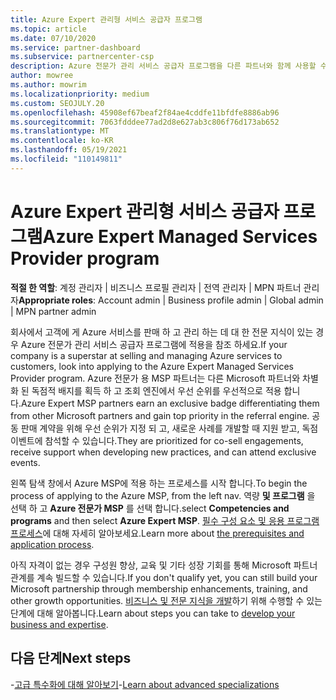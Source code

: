 ```yaml
---
title: Azure Expert 관리형 서비스 공급자 프로그램
ms.topic: article
ms.date: 07/10/2020
ms.service: partner-dashboard
ms.subservice: partnercenter-csp
description: Azure 전문가 관리 서비스 공급자 프로그램을 다른 파트너와 함께 사용할 수 있도록 적용 하 고 조회 엔진에서 최우선 순위를 얻는 방법에 대해 알아봅니다.
author: mowree
ms.author: mowrim
ms.localizationpriority: medium
ms.custom: SEOJULY.20
ms.openlocfilehash: 45908ef67beaf2f84ae4cddfe11bfdfe8886ab96
ms.sourcegitcommit: 7063fdddee77ad2d8e627ab3c806f76d173ab652
ms.translationtype: MT
ms.contentlocale: ko-KR
ms.lasthandoff: 05/19/2021
ms.locfileid: "110149811"
---
```

# <a name="azure-expert-managed-services-provider-program"></a><span data-ttu-id="eb2f7-103">Azure Expert 관리형 서비스 공급자 프로그램</span><span class="sxs-lookup"><span data-stu-id="eb2f7-103">Azure Expert Managed Services Provider program</span></span>

<span data-ttu-id="eb2f7-104">**적절 한 역할**: 계정 관리자 | 비즈니스 프로필 관리자 | 전역 관리자 | MPN 파트너 관리자</span><span class="sxs-lookup"><span data-stu-id="eb2f7-104">**Appropriate roles**: Account admin | Business profile admin | Global admin | MPN partner admin</span></span>

<span data-ttu-id="eb2f7-105">회사에서 고객에 게 Azure 서비스를 판매 하 고 관리 하는 데 대 한 전문 지식이 있는 경우 Azure 전문가 관리 서비스 공급자 프로그램에 적용을 참조 하세요.</span><span class="sxs-lookup"><span data-stu-id="eb2f7-105">If your company is a superstar at selling and managing Azure services to customers, look into applying to the Azure Expert Managed Services Provider program.</span></span> <span data-ttu-id="eb2f7-106">Azure 전문가 용 MSP 파트너는 다른 Microsoft 파트너와 차별화 된 독점적 배지를 획득 하 고 조회 엔진에서 우선 순위를 우선적으로 적용 합니다.</span><span class="sxs-lookup"><span data-stu-id="eb2f7-106">Azure Expert MSP partners earn an exclusive badge differentiating them from other Microsoft partners and gain top priority in the referral engine.</span></span> <span data-ttu-id="eb2f7-107">공동 판매 계약을 위해 우선 순위가 지정 되 고, 새로운 사례를 개발할 때 지원 받고, 독점 이벤트에 참석할 수 있습니다.</span><span class="sxs-lookup"><span data-stu-id="eb2f7-107">They are prioritized for co-sell engagements, receive support when developing new practices, and can attend exclusive events.</span></span>

<span data-ttu-id="eb2f7-108">왼쪽 탐색 창에서 Azure MSP에 적용 하는 프로세스를 시작 합니다.</span><span class="sxs-lookup"><span data-stu-id="eb2f7-108">To begin the process of applying to the Azure MSP, from the left nav.</span></span> <span data-ttu-id="eb2f7-109">역량 **및 프로그램** 을 선택 하 고 **Azure 전문가 MSP** 를 선택 합니다.</span><span class="sxs-lookup"><span data-stu-id="eb2f7-109">select **Competencies and programs** and then select **Azure Expert MSP**.</span></span> <span data-ttu-id="eb2f7-110">[필수 구성 요소 및 응용 프로그램 프로세스](https://partner.microsoft.com/membership/azure-expert-msp)에 대해 자세히 알아보세요.</span><span class="sxs-lookup"><span data-stu-id="eb2f7-110">Learn more about [the prerequisites and application process](https://partner.microsoft.com/membership/azure-expert-msp).</span></span> 

<span data-ttu-id="eb2f7-111">아직 자격이 없는 경우 구성원 향상, 교육 및 기타 성장 기회를 통해 Microsoft 파트너 관계를 계속 빌드할 수 있습니다.</span><span class="sxs-lookup"><span data-stu-id="eb2f7-111">If you don't qualify yet, you can still build your Microsoft partnership through membership enhancements, training, and other growth opportunities.</span></span>
<span data-ttu-id="eb2f7-112">[비즈니스 및 전문 지식을 개발](https://partner.microsoft.com/membership/azure-expert-msp)하기 위해 수행할 수 있는 단계에 대해 알아봅니다.</span><span class="sxs-lookup"><span data-stu-id="eb2f7-112">Learn about steps you can take to [develop your business and expertise](https://partner.microsoft.com/membership/azure-expert-msp).</span></span>

## <a name="next-steps"></a><span data-ttu-id="eb2f7-113">다음 단계</span><span class="sxs-lookup"><span data-stu-id="eb2f7-113">Next steps</span></span>

<span data-ttu-id="eb2f7-114">-[고급 특수화에 대해 알아보기](advanced-specializations.md)</span><span class="sxs-lookup"><span data-stu-id="eb2f7-114">-[Learn about advanced specializations](advanced-specializations.md)</span></span>